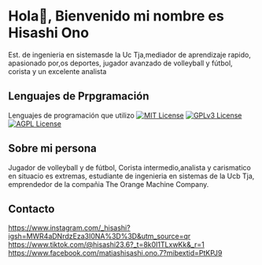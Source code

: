 # Hola👋, Bienvenido mi nombre es Hisashi Ono
Est. de ingenieria en sistemasde la Uc Tja,mediador de aprendizaje rapido, apasionado por,os deportes, jugador avanzado de volleyball y fútbol, corista y un excelente analista 
## Lenguajes de Prpgramación
Lenguajes de programación que utilizo
[![MIT License](https://img.shields.io/badge/Thonny-green.svg)](https://choosealicense.com/licenses/mit/)
[![GPLv3 License](https://img.shields.io/badge/PSeInt-yellow.svg)](https://opensource.org/licenses/)
[![AGPL License](https://img.shields.io/badge/Javascript-blue.svg)](http://www.gnu.org/licenses/agpl-3.0)
## Sobre mi persona

Jugador de volleyball y de fútbol,
Corista intermedio,analista y carismatico en situacio es extremas, estudiante de ingenieria en sistemas de la Ucb Tja, emprendedor de la compañia The Orange Machine Company.
## Contacto
https://www.instagram.com/_hisashi?igsh=MWR4aDNrdzEza3I0NA%3D%3D&utm_source=qr
https://www.tiktok.com/@hisashi23.6?_t=8k0I1TLxwKk&_r=1
https://www.facebook.com/matiashisashi.ono.7?mibextid=PtKPJ9


